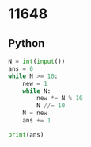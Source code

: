 # 11648

## Python

```python
N = int(input())
ans = 0
while N >= 10:
    new = 1
    while N:
        new *= N % 10
        N //= 10
    N = new
    ans += 1

print(ans)

```
